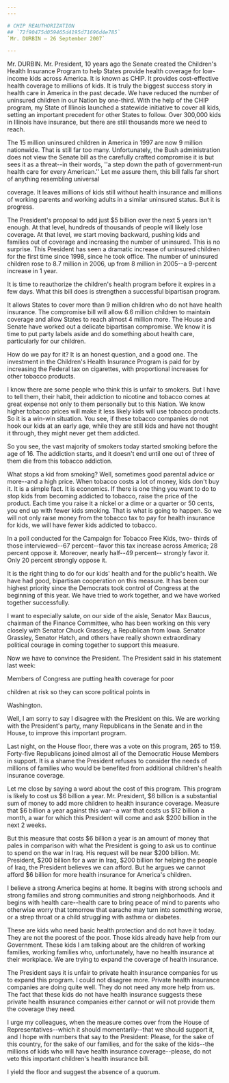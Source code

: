 ```yaml
---
---

# CHIP REAUTHORIZATION
## `72f90475d059465d4195d71696d4e785`
`Mr. DURBIN — 26 September 2007`

---
```



Mr. DURBIN. Mr. President, 10 years ago the Senate created the 
Children's Health Insurance Program to help States provide health 
coverage for low-income kids across America. It is known as CHIP. It 
provides cost-effective health coverage to millions of kids. It is 
truly the biggest success story in health care in America in the past 
decade. We have reduced the number of uninsured children in our Nation 
by one-third. With the help of the CHIP program, my State of Illinois 
launched a statewide initiative to cover all kids, setting an important 
precedent for other States to follow. Over 300,000 kids in Illinois 
have insurance, but there are still thousands more we need to reach.

The 15 million uninsured children in America in 1997 are now 9 
million nationwide. That is still far too many. Unfortunately, the Bush 
administration does not view the Senate bill as the carefully crafted 
compromise it is but sees it as a threat--in their words, ''a step down 
the path of government-run health care for every American.'' Let me 
assure them, this bill falls far short of anything resembling universal


coverage. It leaves millions of kids still without health insurance and 
millions of working parents and working adults in a similar uninsured 
status. But it is progress.

The President's proposal to add just $5 billion over the next 5 years 
isn't enough. At that level, hundreds of thousands of people will 
likely lose coverage. At that level, we start moving backward, pushing 
kids and families out of coverage and increasing the number of 
uninsured. This is no surprise. This President has seen a dramatic 
increase of uninsured children for the first time since 1998, since he 
took office. The number of uninsured children rose to 8.7 million in 
2006, up from 8 million in 2005--a 9-percent increase in 1 year.

It is time to reauthorize the children's health program before it 
expires in a few days. What this bill does is strengthen a successful 
bipartisan program.

It allows States to cover more than 9 million children who do not 
have health insurance. The compromise bill will allow 6.6 million 
children to maintain coverage and allow States to reach almost 4 
million more. The House and Senate have worked out a delicate 
bipartisan compromise. We know it is time to put party labels aside and 
do something about health care, particularly for our children.

How do we pay for it? It is an honest question, and a good one. The 
investment in the Children's Health Insurance Program is paid for by 
increasing the Federal tax on cigarettes, with proportional increases 
for other tobacco products.

I know there are some people who think this is unfair to smokers. But 
I have to tell them, their habit, their addiction to nicotine and 
tobacco comes at great expense not only to them personally but to this 
Nation. We know higher tobacco prices will make it less likely kids 
will use tobacco products. So it is a win-win situation. You see, if 
these tobacco companies do not hook our kids at an early age, while 
they are still kids and have not thought it through, they might never 
get them addicted.

So you see, the vast majority of smokers today started smoking before 
the age of 16. The addiction starts, and it doesn't end until one out 
of three of them die from this tobacco addiction.

What stops a kid from smoking? Well, sometimes good parental advice 
or more--and a high price. When tobacco costs a lot of money, kids 
don't buy it. It is a simple fact. It is economics. If there is one 
thing you want to do to stop kids from becoming addicted to tobacco, 
raise the price of the product. Each time you raise it a nickel or a 
dime or a quarter or 50 cents, you end up with fewer kids smoking. That 
is what is going to happen. So we will not only raise money from the 
tobacco tax to pay for health insurance for kids, we will have fewer 
kids addicted to tobacco.

In a poll conducted for the Campaign for Tobacco Free Kids, two-
thirds of those interviewed--67 percent--favor this tax increase across 
America; 28 percent oppose it. Moreover, nearly half--49 percent--
strongly favor it. Only 20 percent strongly oppose it.

It is the right thing to do for our kids' health and for the public's 
health. We have had good, bipartisan cooperation on this measure. It 
has been our highest priority since the Democrats took control of 
Congress at the beginning of this year. We have tried to work together, 
and we have worked together successfully.

I want to especially salute, on our side of the aisle, Senator Max 
Baucus, chairman of the Finance Committee, who has been working on this 
very closely with Senator Chuck Grassley, a Republican from Iowa. 
Senator Grassley, Senator Hatch, and others have really shown 
extraordinary political courage in coming together to support this 
measure.

Now we have to convince the President. The President said in his 
statement last week:




 Members of Congress are putting health coverage for poor 


 children at risk so they can score political points in 


 Washington.


Well, I am sorry to say I disagree with the President on this. We are 
working with the President's party, many Republicans in the Senate and 
in the House, to improve this important program.

Last night, on the House floor, there was a vote on this program, 265 
to 159. Forty-five Republicans joined almost all of the Democratic 
House Members in support. It is a shame the President refuses to 
consider the needs of millions of families who would be benefited from 
additional children's health insurance coverage.

Let me close by saying a word about the cost of this program. This 
program is likely to cost us $6 billion a year. Mr. President, $6 
billion is a substantial sum of money to add more children to health 
insurance coverage. Measure that $6 billion a year against this war--a 
war that costs us $12 billion a month, a war for which this President 
will come and ask $200 billion in the next 2 weeks.

But this measure that costs $6 billion a year is an amount of money 
that pales in comparison with what the President is going to ask us to 
continue to spend on the war in Iraq. His request will be near $200 
billion. Mr. President, $200 billion for a war in Iraq, $200 billion 
for helping the people of Iraq, the President believes we can afford. 
But he argues we cannot afford $6 billion for more health insurance for 
America's children.

I believe a strong America begins at home. It begins with strong 
schools and strong families and strong communities and strong 
neighborhoods. And it begins with health care--health care to bring 
peace of mind to parents who otherwise worry that tomorrow that earache 
may turn into something worse, or a strep throat or a child struggling 
with asthma or diabetes.

These are kids who need basic health protection and do not have it 
today. They are not the poorest of the poor. Those kids already have 
help from our Government. These kids I am talking about are the 
children of working families, working families who, unfortunately, have 
no health insurance at their workplace. We are trying to expand the 
coverage of health insurance.

The President says it is unfair to private health insurance companies 
for us to expand this program. I could not disagree more. Private 
health insurance companies are doing quite well. They do not need any 
more help from us. The fact that these kids do not have health 
insurance suggests these private health insurance companies either 
cannot or will not provide them the coverage they need.

I urge my colleagues, when the measure comes over from the House of 
Representatives--which it should momentarily--that we should support 
it, and I hope with numbers that say to the President: Please, for the 
sake of this country, for the sake of our families, and for the sake of 
the kids--the millions of kids who will have health insurance 
coverage--please, do not veto this important children's health 
insurance bill.

I yield the floor and suggest the absence of a quorum.